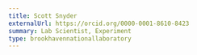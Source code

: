 ```yaml
---
title: Scott Snyder
externalUrl: https://orcid.org/0000-0001-8610-8423
summary: Lab Scientist, Experiment
type: brookhavennationallaboratory
---
```

